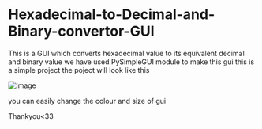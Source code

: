 # Hexadecimal-to-Decimal-and-Binary-convertor-GUI

This is a GUI which converts hexadecimal value to its equivalent decimal and binary value
we have used PySimpleGUI module to make this gui
this is a simple project
the poject will look like this



![image](https://user-images.githubusercontent.com/99634911/178250816-c0dc3be0-c88b-412d-b3d0-6b470c56bd2b.png)

you can easily change the colour and size of gui 

Thankyou<33
